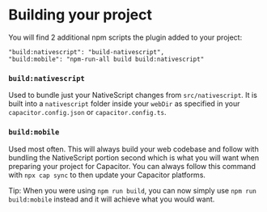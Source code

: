 # Building your project

You will find 2 additional npm scripts the plugin added to your project:

```shell
"build:nativescript": "build-nativescript",
"build:mobile": "npm-run-all build build:nativescript"
```

### `build:nativescript`

Used to bundle just your NativeScript changes from `src/nativescript`. It is built into a `nativescript` folder inside your `webDir` as specified in your `capacitor.config.json` or `capacitor.config.ts`.

### `build:mobile`

Used most often. This will always build your web codebase and follow with bundling the NativeScript portion second which is what you will want when preparing your project for Capacitor. You can always follow this command with `npx cap sync` to then update your Capacitor platforms.

Tip: When you were using `npm run build`, you can now simply use `npm run build:mobile` instead and it will achieve what you would want.

